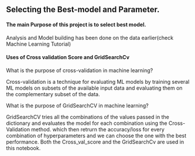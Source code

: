## Selecting the Best-model and Parameter.
#### The main Purpose of this project is to select best model.
Analysis and Model building has been done on the data earlier(check Machine Learning Tutorial)

#### Uses of Cross validation Score and GridSearchCv
What is the purpose of cross-validation in machine learning?

Cross-validation is a technique for evaluating ML models by training several ML models on subsets of the available input data and evaluating them on the complementary subset of the data.

What is the purpose of GridSearchCV in machine learning?

GridSearchCV tries all the combinations of the values passed in the dictionary and evaluates the model for each combination using the Cross-Validation method. which then retrurn the accuracy/loss for every combination of hyperparameters and we can choose the one with the best performance.
Both the Cross_val_score and the GridSearchCv are used in this notebook.
